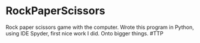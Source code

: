 # RockPaperScissors
Rock paper scissors game with the computer.
Wrote this program in Python, using IDE Spyder, first nice work I did. 
Onto bigger things.
#TTP
